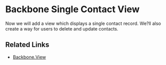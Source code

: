 # Backbone Single Contact View

Now we will add a view which displays a single contact record. We?ll also create a way for users to delete and update contacts.

## Related Links
- [Backbone.View](http://backbonejs.org/#View)
